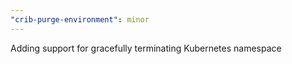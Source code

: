 ```yaml
---
"crib-purge-environment": minor
---
```


Adding support for gracefully terminating Kubernetes namespace
